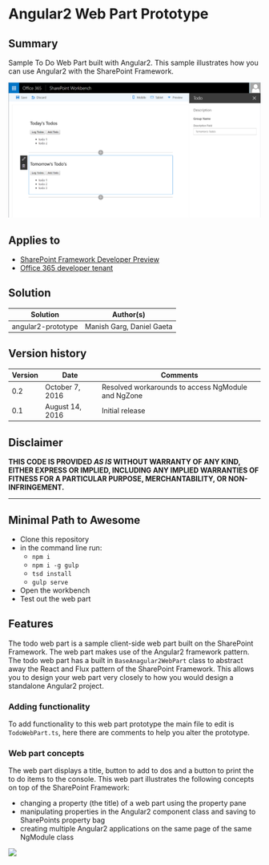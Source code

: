 #  Angular2 Web Part Prototype

## Summary
Sample To Do Web Part built with Angular2. This sample illustrates how you can use Angular2 with the SharePoint Framework.

![Sample of the search web part](./assets/preview.png)

## Applies to

* [SharePoint Framework Developer Preview](http://dev.office.com/sharepoint/docs/spfx/sharepoint-framework-overview)
* [Office 365 developer tenant](http://dev.office.com/sharepoint/docs/spfx/set-up-your-developer-tenant)

## Solution

Solution|Author(s)
--------|---------
angular2-prototype | Manish Garg, Daniel Gaeta

## Version history

Version|Date|Comments
-------|----|--------
0.2|October 7, 2016|Resolved workarounds to access NgModule and NgZone
0.1|August 14, 2016|Initial release

## Disclaimer
**THIS CODE IS PROVIDED *AS IS* WITHOUT WARRANTY OF ANY KIND, EITHER EXPRESS OR IMPLIED, INCLUDING ANY IMPLIED WARRANTIES OF FITNESS FOR A PARTICULAR PURPOSE, MERCHANTABILITY, OR NON-INFRINGEMENT.**

---

## Minimal Path to Awesome

- Clone this repository
- in the command line run:
  - `npm i`
  - `npm i -g gulp`
  - `tsd install`
  - `gulp serve`
- Open the workbench
- Test out the web part

## Features
The todo web part is a sample client-side web part built on the SharePoint Framework. The web part makes use of the Angular2 framework pattern.
The todo web part has a built in `BaseAnagular2WebPart` class to abstract away the React and Flux pattern of the SharePoint Framework.
This allows you to design your web part very closely to how you would design a standalone Angular2 project.

### Adding functionality
To add functionality to this web part prototype the main file to edit is `TodoWebPart.ts`, here there are comments to help you alter the prototype.

### Web part concepts
The web part displays a title, button to add to dos and a button to print the to do items to the console.
This web part illustrates the following concepts on top of the SharePoint Framework:

- changing a property (the title) of a web part using the property pane
- manipulating properties in the Angular2 component class and saving to SharePoints property bag
- creating multiple Angular2 applications on the same page of the same NgModule class

<img src="https://telemetry.sharepointpnp.com/sp-dev-fx-webparts/samples/readme-template" />